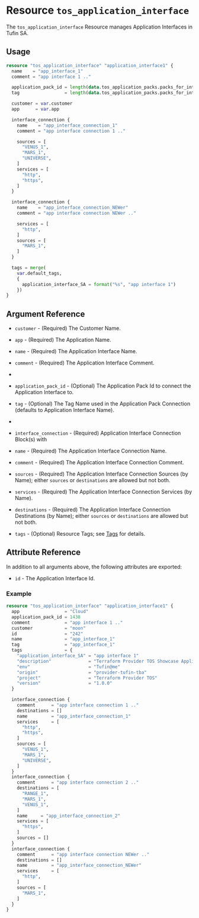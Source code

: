# Resource `tos_application_interface`

The `tos_application_interface` Resource manages Application Interfaces in Tufin SA.

## Usage

```terraform
resource "tos_application_interface" "application_interface1" {
  name    = "app_interface_1"
  comment = "app interface 1 .."

  application_pack_id = length(data.tos_application_packs.packs_for_interface.application_packs) > 0 ?data.tos_application_packs.packs_for_interface.application_packs[0].id : 0
  tag                 = length(data.tos_application_packs.packs_for_interface.application_packs[0].tags) > 0 ? data.tos_application_packs.packs_for_interface.application_packs[0].tags[0] : ""

  customer = var.customer
  app      = var.app

  interface_connection {
    name    = "app_interface_connection_1"
    comment = "app interface connection 1 .."

    sources = [
      "VENUS_1",
      "MARS_1", 
      "UNIVERSE",
    ]
    services = [
      "http",
      "https",
    ]
  }

  interface_connection {
    name    = "app_interface_connection_NEWer"
    comment = "app interface connection NEWer .."

    services = [
      "http",
    ]
    sources = [
      "MARS_1",
    ]
  }

  tags = merge(
    var.default_tags,
    {
      application_interface_SA = format("%s", "app interface 1")
    })
}
```

## Argument Reference

* `customer` - (Required) The Customer Name.
* `app` - (Required) The Application Name.
* `name` - (Required) The Application Interface Name.
* `comment` - (Required) The Application Interface Comment.
*
* `application_pack_id` - (Optional) The Application Pack Id to connect the Application Interface to.
* `tag` - (Optional) The Tag Name used in the Application Pack Connection (defaults to Application Interface Name).
* 
* `interface_connection` - (Required) Application Interface Connection Block(s) with
* `name` - (Required) The Application Interface Connection Name.
* `comment` - (Required) The Application Interface Connection Comment.
* `sources` - (Required) The Application Interface Connection Sources (by Name); either `sources` or `destinations` are
  allowed but not both.
* `services` - (Required) The Application Interface Connection Services (by Name).
* `destinations` - (Required) The Application Interface Connection Destinations (by Name); either `sources`
  or `destinations` are allowed but not both.

* `tags` - (Optional) Resource Tags; see [Tags](../guides/121_tags.md) for details.

## Attribute Reference

In addition to all arguments above, the following attributes are exported:

* `id` - The Application Interface Id.

### Example

```terraform
resource "tos_application_interface" "application_interface1" {
  app                 = "Cloud"
  application_pack_id = 1438
  comment             = "app interface 1 .."
  customer            = "moon"
  id                  = "242"
  name                = "app_interface_1"
  tag                 = "app_interface_1"
  tags                = {
    "application_interface_SA" = "app interface 1"
    "description"              = "Terraform Provider TOS Showcase Application Interfaces"
    "env"                      = "Tufin@me"
    "origin"                   = "provider-tufin-tba"
    "project"                  = "Terraform Provider TOS"
    "version"                  = "1.0.0"
  }

  interface_connection {
    comment      = "app interface connection 1 .."
    destinations = []
    name         = "app_interface_connection_1"
    services     = [
      "http",
      "https",
    ]
    sources = [
      "VENUS_1",
      "MARS_1",
      "UNIVERSE",
    ]
  }
  interface_connection {
    comment      = "app interface connection 2 .."
    destinations = [
      "RANGE_1",
      "MARS_1",
      "VENUS_1",
    ]
    name     = "app_interface_connection_2"
    services = [
      "https",
    ]
    sources = []
  }
  interface_connection {
    comment      = "app interface connection NEWer .."
    destinations = []
    name         = "app_interface_connection_NEWer"
    services     = [
      "http",
    ]
    sources = [
      "MARS_1",
    ]
  }
}
```

